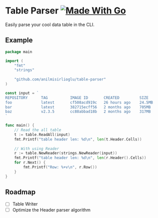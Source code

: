 # Table Parser [![Made With Go](https://img.shields.io/badge/Made%20with-Go-1f425f.svg?color=007EC6)](http://golang.org)

Easily parse your cool data table in the CLI.

## Example

```go
package main

import (
	"fmt"
	"strings"
	
	"github.com/anilmisirlioglu/table-parser"
)

const input = `
REPOSITORY      TAG          IMAGE ID       CREATED         SIZE
foo             latest       cf508acd919c   26 hours ago    24.5MB
bar             latest       382715ecff56   2 months ago    705MB
baz             v2.3.5       cc88abbad18b   2 months ago    317MB
`

func main() {
	// Read the all table
	t := table.ReadAll(input)
	fmt.Printf("table header len: %d\n", len(t.Header.Cells))
	
	// With using Reader
	r := table.NewReader(strings.NewReader(input))
	fmt.Printf("table header len: %d\n", len(r.Header().Cells))
	for r.Next() {
		fmt.Printf("Row: %+v\n", r.Row())
	}
}
```

## Roadmap

- [ ] Table Writer
- [ ] Optimize the Header parser algorithm